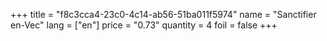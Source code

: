 +++
title = "f8c3cca4-23c0-4c14-ab56-51ba011f5974"
name = "Sanctifier en-Vec"
lang = ["en"]
price = "0.73"
quantity = 4
foil = false
+++

